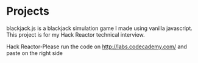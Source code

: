 # Projects


blackjack.js is a blackjack simulation game I made using vanilla javascript.
This project is for my Hack Reactor technical interview.

Hack Reactor-Please run the code on http://labs.codecademy.com/ and paste on the right side
